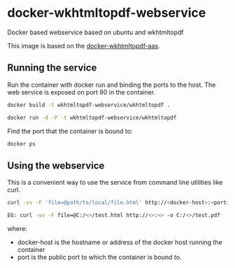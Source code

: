 # docker-wkhtmltopdf-webservice
Docker based webservice based on ubuntu and wkhtmltopdf

This image is based on the 
[docker-wkhtmltopdf-aas](https://github.com/openlabs/docker-wkhtmltopdf-aas).

## Running the service

Run the container with docker run and binding the ports to the host.
The web service is exposed on port 80 in the container.

```sh
docker build -t wkhtmltopdf-webservice/wkhtmltopdf .

docker run -d -P -t wkhtmltopdf-webservice/wkhtmltopdf
```

Find the port that the container is bound to:

```sh
docker ps
```

## Using the webservice

This is a convenient way to use the service from command line
utilities like curl.

```sh
curl -vv -F 'file=@path/to/local/file.html' http://<docker-host>:<port>/ -o path/to/output/file.pdf

EG: curl -vv -F file=@C:/<>/test.html http://<>:<> -o C:/<>/test.pdf
```

where:

* docker-host is the hostname or address of the docker host running the container
* port is the public port to which the container is bound to.
